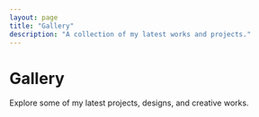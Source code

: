 ```yaml
---
layout: page
title: "Gallery"
description: "A collection of my latest works and projects."
---
```


# Gallery

Explore some of my latest projects, designs, and creative works.

<ClientOnly>
  <GalleryMasonry />
  <GalleryCarousel />
</ClientOnly>
